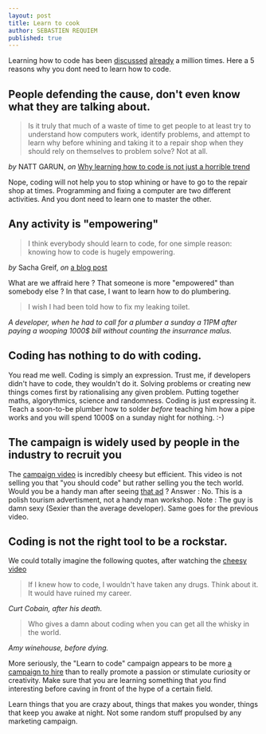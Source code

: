 ```yaml
---
layout: post
title: Learn to cook
author: SEBASTIEN REQUIEM
published: true
---
```



<p class="intro">Learning how to code has been <a href="http://www.codinghorror.com/blog/2012/05/please-dont-learn-to-code.html" target="_blank" title="Jeff Atwood on Coding Horror">discussed</a> <a href="http://www.forbes.com/sites/anthonykosner/2012/10/06/learn-to-code-1-does-everybody-really-need-to-program/" target="_blank" title="Learn to code on forbes">already</a> a million times. Here a 5 reasons why you dont need to learn how to code.</p>

People defending the cause, don't even know what they are talking about.
----------------------------

> Is it truly that much of a waste of time to get people to at least try to
> understand how computers work, identify problems, and attempt to learn why
> before whining and taking it to a repair shop when they should rely on
> themselves to problem solve? Not at all.

<p class="author"><i>by</i> NATT GARUN, <i>on</i> <a href="http://www.digitaltrends.com/computing/why-learning-to-code-is-not-just-a-horrible-trend/" target="_blank" title="Natt Garon on digitaltrends">Why learning how to code is not just a horrible trend</a></p>

Nope, coding will not help you to stop whining or have to go to the repair shop at times. Programming and fixing a computer are two different activities. And you dont need to learn one to master the other.

Any activity is "empowering"
-----------------------------
> I think everybody should learn to code, for one simple reason: knowing how
> to code is hugely empowering.

<p class="author"><i>by</i> Sacha Greif, <i>on</i> <a href="http://sachagreif.com/please-learn-to-code/" target="_blank" title="Sacha Greif, Designer">a blog post</a></p>
 
What are we affraid here ? That someone is more "empowered" than somebody else ? In that case, I want to learn how to do plumbering.

> I wish I had been told how to fix my leaking toilet.

<p class="author"><i>A developer, when he had to call for a plumber a sunday a 11PM after paying a wooping 1000$ bill without counting the insurrance malus.</i></p>

Coding has nothing to do with coding.
--------------------------------

You read me well. Coding is simply an expression. Trust me, if developers didn't have to code, they wouldn't do it. Solving problems or creating new things comes first by rationalising any given problem. Putting together maths, algorythmics, science and randomness. Coding is just expressing it. Teach a soon-to-be plumber how to solder *before* teaching him how a pipe works and you will spend 1000$ on a sunday night for nothing. :-)

The campaign is widely used by people in the industry to recruit you
---------------------------------
The [campaign video](http://www.youtube.com/watch?v=nKIu9yen5nc "What school don't teach") is incredibly cheesy but efficient. This video is not selling you that "you should code" but rather selling you the tech world. Would you be a handy man after seeing [that ad](http://www.vanksen.fr/files/old/jpg/hydraulik_bienvenue.jpg "Bienvenue en pologne") ? Answer : No. This is a polish tourism advertisment, not a handy man workshop. Note : The guy is damn sexy (Sexier than the average developer). Same goes for the previous video.

Coding is not the right tool to be a rockstar.
---------------------------------
We could totally imagine the following quotes, after watching the [cheesy video](http://www.youtube.com/watch?v=nKIu9yen5nc "What school don't teach on youtube")

> If I knew how to code, I wouldn't have taken any drugs. Think about it. It would have ruined my career.

<p class="author"><i>Curt Cobain, after his death.</i></p>

> Who gives a damn about coding when you can get all the whisky in the world.

<p class="author"><i>Amy winehouse, before dying.</i></p>


More seriously, the "Learn to code" campaign appears to be more [a campaign to hire](http://www.avc.com/a_vc/2013/04/announcing-the-good-things-come-to-those-who-code-campaign.html "A VC") than to really promote a passion or stimulate curiosity or creativity. Make sure that you are learning something that *you* find interesting before caving in front of the hype of a certain field.

Learn things that you are crazy about, things that makes you wonder, things that keep you awake at night. Not some random stuff propulsed by any marketing campaign.
